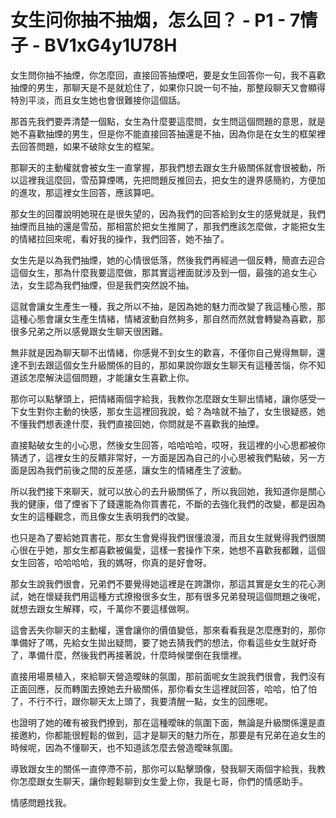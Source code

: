 # 女生问你抽不抽烟，怎么回？ - P1 - 7情子 - BV1xG4y1U78H

女生問你抽不抽煙，你怎麼回，直接回答抽煙吧，要是女生回答你一句，我不喜歡抽煙的男生，那聊天是不是就尬住了，如果你只說一句不抽，那整段聊天又會顯得特別平淡，而且女生她也會很難接你這個話。

那首先我們要弄清楚一個點，女生為什麼要這麼問，女生問這個問題的意思，就是她不喜歡抽煙的男生，但是你不能直接回答抽還是不抽，因為你是在女生的框架裡去回答問題，如果不破除女生的框架。

那聊天的主動權就會被女生一直掌握，那我們想去跟女生升級關係就會很被動，所以這裡我這麼回，雪茄算煙嗎，先把問題反推回去，把女生的邊界感簡約，方便加的進攻，那這裡女生回答，應該算吧。

那女生的回覆說明她現在是很失望的，因為我們的回答給到女生的感覺就是，我們抽煙而且抽的還是雪茄，那相當於把女生推開了，那我們應該怎麼做，才能把女生的情緒拉回來呢，看好我的操作，我們回答，她不抽了。

女生先是以為我們抽煙，她的心情很低落，然後我們再經過一個反轉，簡直去迎合這個女生，那為什麼我要這麼做，那其實這裡面就涉及到一個，最強的追女生心法，女生認為我們抽煙，但是我們突然說不抽。

這就會讓女生產生一種，我之所以不抽，是因為她的魅力而改變了我這種心態，那這種心態會讓女生產生情緒，情緒波動自然夠多，那自然而然就會轉變為喜歡，那很多兄弟之所以感覺跟女生聊天很困難。

無非就是因為聊天聊不出情緒，你感覺不到女生的歡喜，不僅你自己覺得無聊，還達不到去跟這個女生升級關係的目的，那如果說你跟女生聊天有這種苦惱，你不知道該怎麼解決這個問題，才能讓女生喜歡上你。

那你可以點擊頭上，把情緒兩個字給我，我教你怎麼跟女生聊出情緒，讓你感受一下女生對你主動的快感，那女生這裡回我說，蛤？為啥就不抽了，女生很疑惑，她不懂我們想表達什麼，我們直接回她，你問就是不喜歡我的抽煙。

直接點破女生的小心思，然後女生回答，哈哈哈哈，哎呀，我這裡的小心思都被你猜透了，這裡女生的反饋非常好，一方面是因為自己的小心思被我們點破，另一方面是因為我們前後之間的反差感，讓女生的情緒產生了波動。

所以我們接下來聊天，就可以放心的去升級關係了，所以我回她，我知道你是關心我的健康，借了煙省下了錢還能為你買書花，不斷的去強化我們的改變，都是因為女生的這種觀念，而且像女生表明我們的改變。

也只是為了要給她買書花，那女生會覺得我們很懂浪漫，而且女生就覺得我們很關心很在乎她，那女生都喜歡被偏愛，這樣一套操作下來，她想不喜歡我都難，這個女生回答，哈哈哈哈，我的媽呀，你真的是好會呀。

那女生說我們很會，兄弟們不要覺得她這裡是在誇讚你，那這其實是女生的花心測試，她在懷疑我們用這種方式撩撥很多女生，那有很多兄弟發現這個問題之後呢，就想去跟女生解釋，哎，千萬你不要這樣做啊。

這會丟失你聊天的主動權，還會讓你的價值變低，那來看看我是怎麼應對的，那你準備好了嗎，先給女生拋出疑問，要了她去猜我們的想法，你看這些女生就好奇了，準備什麼，然後我們再接著說，什麼時候墜倒在我懷裡。

直接用場景植入，來給聊天營造曖昧的氛圍，那前面呢女生說我們很會，我們沒有正面回應，反而轉圍去撩她去升級關係，那你看女生這裡就回答，哈哈，怕了怕了，不行不行，跟你聊天太上頭了，我要清醒一點，女生的回應呢。

也證明了她的確有被我們撩到，那在這種曖昧的氛圍下面，無論是升級關係還是直接邀約，你都能很輕鬆的做到，這才是聊天的魅力所在，那要是有兄弟在追女生的時候呢，因為不懂聊天，也不知道該怎麼去營造曖昧氛圍。

導致跟女生的關係一直停滯不前，那你可以點擊頭像，發我聊天兩個字給我，我教你怎麼跟女生聊天，讓你輕鬆聊到女生愛上你，我是七哥，你們的情感助手。

情感問題找我。